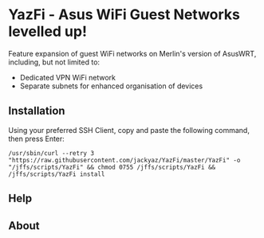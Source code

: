 # YazFi - Asus WiFi Guest Networks levelled up!
Feature expansion of guest WiFi networks on Merlin's version of AsusWRT, including, but not limited to:

* Dedicated VPN WiFi network
* Separate subnets for enhanced organisation of devices

## Installation

Using your preferred SSH Client, copy and paste the following command, then press Enter:

```
/usr/sbin/curl --retry 3 "https://raw.githubusercontent.com/jackyaz/YazFi/master/YazFi" -o "/jffs/scripts/YazFi" && chmod 0755 /jffs/scripts/YazFi && /jffs/scripts/YazFi install
```

## Help


## About

